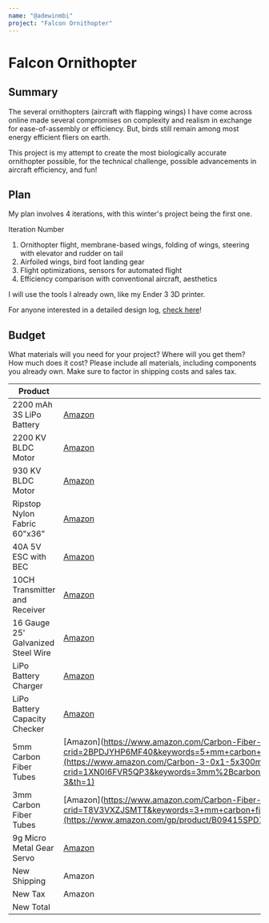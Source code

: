 ```yaml
---
name: "@adewinmbi"
project: "Falcon Ornithopter"
---
```


# Falcon Ornithopter

## Summary

The several ornithopters (aircraft with flapping wings) I have come across online made several compromises on complexity and realism in exchange for ease-of-assembly or efficiency. But, birds still remain among most energy efficient fliers on earth. 

This project is my attempt to create the most biologically accurate ornithopter possible, for the technical challenge, possible advancements in aircraft efficiency, and fun!

## Plan

My plan involves 4 iterations, with this winter's project being the first one.

Iteration Number 

1. Ornithopter flight, membrane-based wings, folding of wings, steering with elevator and rudder on tail
2. Airfoiled wings, bird foot landing gear
3. Flight optimizations, sensors for automated flight
4. Efficiency comparison with conventional aircraft, aesthetics

I will use the tools I already own, like my Ender 3 3D printer.

For anyone interested in a detailed design log, [check here](https://docs.google.com/document/d/1AcQUGH1juT0f-BZA5onesIxQCTltsCmjN1ZrHlfUJlw/edit?usp=sharing)!

## Budget

What materials will you need for your project? Where will you get them? How much does it cost? Please include all materials, including components you already own. Make sure to factor in shipping costs and sales tax.

| Product         | Supplier/Link                         | Cost   |
| --------------- | ------------------------------------- | ------ |
| 2200 mAh 3S LiPo Battery | [Amazon](https://www.amazon.com/gp/product/B07CQPLC3T/ref=ox_sc_act_title_2?smid=A646DVGSXYMNH&psc=1) | $34.99  |
| 2200 KV BLDC Motor | [Amazon](https://www.amazon.com/gp/product/B089YN9WM9/ref=ox_sc_act_title_5?smid=A2JVG4UFH99USO&th=1)  | $16.99 |
| 930 KV BLDC Motor | [Amazon](https://www.amazon.com/gp/product/B089YNLTQ8/ref=ox_sc_act_title_6?smid=A2JVG4UFH99USO&th=1) | $16.99 |
| Ripstop Nylon Fabric 60"x36" | [Amazon](https://www.amazon.com/gp/product/B00ZR81X56/ref=ox_sc_act_title_7?smid=A1HEAIULFRCZWW&th=1) | $8.75 |
| 40A 5V ESC with BEC | [Amazon](https://www.amazon.com/gp/product/B08K4M2VHG/ref=ox_sc_act_title_4?smid=A3BO1Y2JPVIMK4&th=1) | $12.88 |
| 10CH Transmitter and Receiver | [Amazon](https://www.amazon.com/gp/product/B07Z9YNP7S/ref=ox_sc_act_title_3?smid=A27Y3358ST3KOY&psc=1) | $52.98 |
| 16 Gauge 25' Galvanized Steel Wire | [Amazon](https://www.amazon.com/gp/product/B000BPDBFU/ref=ox_sc_act_title_1?smid=A2150DGDKVIGRN&psc=1) | $5.97 |
| LiPo Battery Charger | [Amazon](https://www.amazon.com/SUPULSE-Battery-Charger-7-4-11-1V-Charger%EF%BC%88B3V2%EF%BC%89/dp/B099K8XFG6/ref=sr_1_7?crid=21ELYSMIFDIE5&keywords=lipo+battery+charger&qid=1673050100&sprefix=lipo+battery+charger%2Caps%2C172&sr=8-7) | $11.99 |
| LiPo Battery Capacity Checker | [Amazon](https://www.amazon.com/RC-CellMeter-7-Digital-Capacity-Controller/dp/B0744LVX76/ref=sr_1_3?crid=UXJJAE7FOKHN&keywords=lipo+battery+checker&qid=1673050257&sprefix=lipo+battery+check%2Caps%2C160&sr=8-3) | $9.99 |
| 5mm Carbon Fiber Tubes | [Amazon](https://www.amazon.com/Carbon-Fiber-400mm-Length-Matte/dp/B091Z4534S/ref=sr_1_5?crid=2BPDJYHP6MF40&keywords=5+mm+carbon+fiber+rod&qid=1673050334&sprefix=5+mm+carbon+fiber+r%2Caps%2C157&sr=8-5](https://www.amazon.com/Carbon-3-0x1-5x300mm-pultrusion-Quadcopter-Airplanes/dp/B0878DF82R/ref=sr_1_3?crid=1XN0I6FVR5QP3&keywords=3mm%2Bcarbon%2Bfiber%2Btubes&qid=1676136846&sprefix=3mm%2Bcarbon%2Bfiber%2Btubes%2Caps%2C179&sr=8-3&th=1) | $20.95 |
| 3mm Carbon Fiber Tubes | [Amazon](https://www.amazon.com/Carbon-Fiber-Airplane-Matte-400mm/dp/B08R9DNX83/ref=sr_1_10?crid=T8V3VXZJSMTT&keywords=3+mm+carbon+fiber+rod&qid=1673050529&sprefix=3+mm+carbon+fiber+rod%2Caps%2C141&sr=8-10](https://www.amazon.com/gp/product/B09415SPD7/ref=ox_sc_act_title_1?smid=A3IW91RO6GTANJ&th=1) | $11.95 |
| 9g Micro Metal Gear Servo | [Amazon](https://www.amazon.com/MG90S-Servo-Motor-Helicopter-Arduino/dp/B07L6FZVT1/ref=sr_1_8?crid=342AWZ9RX03Q0&keywords=micro%2Bservo&qid=1673051618&sprefix=micro%2Bserv%2Caps%2C149&sr=8-8&th=1) | $14.98 |
| New Shipping | Amazon | Free |
| New Tax | Amazon | $3.30 |
| New Total           |                                       | $36.20 |
